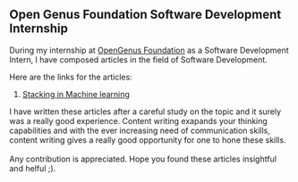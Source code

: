 ## Open Genus Foundation Software Development Internship

During my internship at [OpenGenus Foundation](https://github.com/OpenGenus) as a Software Development Intern, I have composed articles in the field of Software Development.

Here are the links for the articles:<br>
1. [Stacking in Machine learning](https://iq.opengenus.org/stacking-in-machine-learning/)


I have written these articles after a careful study on the topic and it surely was a really good experience. Content writing exapands your thinking capabilities and with the ever increasing need of communication skills, content writing gives a really good opportunity for one to hone these skills. <br><br> Any contribution is appreciated. Hope you found these articles insightful and helful ;).
